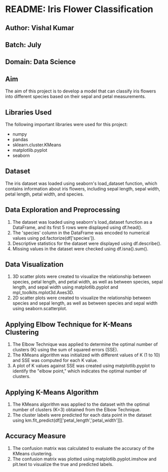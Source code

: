 # README: Iris Flower Classification
## Author: Vishal Kumar
## Batch: July
## Domain: Data Science
## Aim
The aim of this project is to develop a model that can classify iris flowers into different species based on their sepal and petal measurements.

## Libraries Used
The following important libraries were used for this project:

* numpy
* pandas
* sklearn.cluster.KMeans
* matplotlib.pyplot
* seaborn
## Dataset
The iris dataset was loaded using seaborn's load_dataset function, which contains information about iris flowers, including sepal length, sepal width, petal length, petal width, and species.
## Data Exploration and Preprocessing
1. The dataset was loaded using seaborn's load_dataset function as a DataFrame, and its first 5 rows were displayed using df.head().
2. The 'species' column in the DataFrame was encoded to numerical values using pd.factorize(df['species']).
3. Descriptive statistics for the dataset were displayed using df.describe().
4. Missing values in the dataset were checked using df.isna().sum().
## Data Visualization
1. 3D scatter plots were created to visualize the relationship between species, petal length, and petal width, as well as between species, sepal length, and sepal width using matplotlib.pyplot and mpl_toolkits.mplot3d.Axes3D.
2. 2D scatter plots were created to visualize the relationship between species and sepal length, as well as between species and sepal width using seaborn.scatterplot.
## Applying Elbow Technique for K-Means Clustering
1. The Elbow Technique was applied to determine the optimal number of clusters (K) using the sum of squared errors (SSE).
2. The KMeans algorithm was initialized with different values of K (1 to 10) and SSE was computed for each K value.
3. A plot of K values against SSE was created using matplotlib.pyplot to identify the "elbow point," which indicates the optimal number of clusters.
## Applying K-Means Algorithm
1. The KMeans algorithm was applied to the dataset with the optimal number of clusters (K=3) obtained from the Elbow Technique.
2. The cluster labels were predicted for each data point in the dataset using km.fit_predict(df[['petal_length','petal_width']]).
## Accuracy Measure
1. The confusion matrix was calculated to evaluate the accuracy of the KMeans clustering.
2. The confusion matrix was plotted using matplotlib.pyplot.imshow and plt.text to visualize the true and predicted labels.
